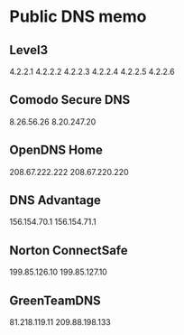 # Public DNS memo

## Level3
4.2.2.1
4.2.2.2
4.2.2.3
4.2.2.4
4.2.2.5
4.2.2.6

## Comodo Secure DNS
8.26.56.26  8.20.247.20

## OpenDNS Home
208.67.222.222  208.67.220.220

## DNS Advantage
156.154.70.1  156.154.71.1

## Norton ConnectSafe
199.85.126.10  199.85.127.10

## GreenTeamDNS
81.218.119.11  209.88.198.133
